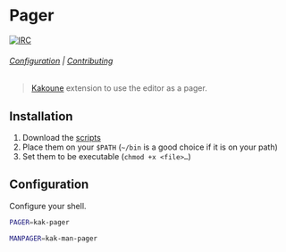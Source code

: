 # Pager

[![IRC][IRC Badge]][IRC]

###### [Configuration](#configuration) | [Contributing](CONTRIBUTING)

> [Kakoune][] extension to use the editor as a pager.

## Installation

1. Download the [scripts](bin)
2. Place them on your `$PATH` (`~/bin` is a good choice if it is on your path)
3. Set them to be executable (`chmod +x <file>…`)

## Configuration

Configure your shell.

``` sh
PAGER=kak-pager
```

``` sh
MANPAGER=kak-man-pager
```

[Kakoune]: http://kakoune.org
[IRC]: https://webchat.freenode.net?channels=kakoune
[IRC Badge]: https://img.shields.io/badge/IRC-%23kakoune-blue.svg
